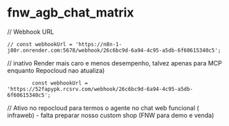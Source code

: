 # fnw_agb_chat_matrix

   // Webhook URL
         

	// const webhookUrl = 'https://n8n-1-j80r.onrender.com:5678/webhook/26c6bc9d-6a94-4c95-a5db-6f60615340c5';  
// inativo Render mais caro  e menos desempenho, talvez apenas para MCP enquanto Repocloud nao atualiza)


			const webhookUrl = 'https://52fapypk.rcsrv.com/webhook/26c6bc9d-6a94-4c95-a5db-6f60615340c5';
// Ativo no repocloud para termos o agente no chat web funcional ( infraweb) - falta preparar nosso custom shop (FNW para demo e venda)
